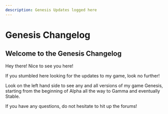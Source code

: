 ```yaml
---
description: Genesis Updates logged here
---
```


# Genesis Changelog

## Welcome to the Genesis Changelog

Hey there! Nice to see you here!

If you stumbled here looking for the updates to my game, look no further!

Look on the left hand side to see any and all versions of my game Genesis, starting from the beginning of Alpha all the way to Gamma and eventually Stable.

If you have any questions, do not hesitate to hit up the forums!

